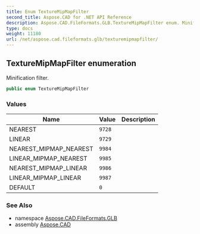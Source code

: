 ```yaml
---
title: Enum TextureMipMapFilter
second_title: Aspose.CAD for .NET API Reference
description: Aspose.CAD.FileFormats.GLB.TextureMipMapFilter enum. Minification filter
type: docs
weight: 11180
url: /net/aspose.cad.fileformats.glb/texturemipmapfilter/
---
```

## TextureMipMapFilter enumeration

Minification filter.

```csharp
public enum TextureMipMapFilter
```

### Values

| Name | Value | Description |
| --- | --- | --- |
| NEAREST | `9728` |  |
| LINEAR | `9729` |  |
| NEAREST_MIPMAP_NEAREST | `9984` |  |
| LINEAR_MIPMAP_NEAREST | `9985` |  |
| NEAREST_MIPMAP_LINEAR | `9986` |  |
| LINEAR_MIPMAP_LINEAR | `9987` |  |
| DEFAULT | `0` |  |

### See Also

* namespace [Aspose.CAD.FileFormats.GLB](../../aspose.cad.fileformats.glb/)
* assembly [Aspose.CAD](../../)


